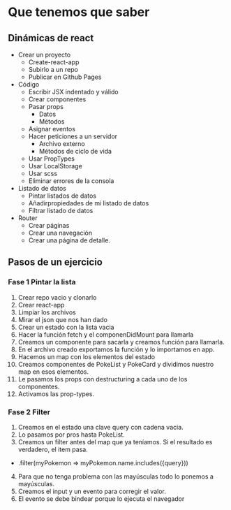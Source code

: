 # Que tenemos que saber

## Dinámicas de react
 - Crear un proyecto
    - Create-react-app
    - Subirlo a un repo
    - Publicar en Github Pages
 - Código
    - Escribir JSX indentado y válido
    - Crear componentes
    - Pasar props
      - Datos
      - Métodos
    - Asignar eventos
    - Hacer peticiones a un servidor
      - Archivo externo
      - Métodos de ciclo de vida
    - Usar PropTypes
    - Usar LocalStorage
    - Usar scss
    - Eliminar errores de la consola
 - Listado de datos 
    - Pintar listados de datos
    - Añadirpropiedades de mi listado de datos
    - Filtrar listado de datos
 - Router
    - Crear páginas
    - Crear una navegación
    - Crear una página de detalle.

## Pasos de un ejercicio

### Fase 1 Pintar la lista

1. Crear repo vacio y clonarlo
2. Crear react-app
3. Limpiar los archivos
4. Mirar el json que nos han dado
5. Crear un estado con la lista vacia
6. Hacer la función fetch y el componenDidMount para llamarla
7. Creamos un componente para sacarla y creamos función para llamarla.
8. En el archivo creado exportamos la función y lo importamos en app.
9. Hacemos un map con los elementos del estado
10. Creamos componentes  de PokeList y PokeCard y dividimos nuestro map en esos elementos.
11. Le pasamos los props con destructuring a cada uno de los componentes.
12. Activamos las prop-types.

### Fase 2 Filter

1. Creamos en el estado una clave query con cadena vacia.
2. Lo pasamos por pros hasta PokeList.
3. Creamos un filter antes del map que ya teníamos. Si el resultado es verdadero, el item pasa.
  - .filter(myPokemon => myPokemon.name.includes({query}))
4. Para que no tenga problema con las mayúsculas todo lo ponemos a mayúsculas.
5. Creamos el input y un evento para corregir el valor. 
6. El evento se debe bindear porque lo ejecuta el navegador